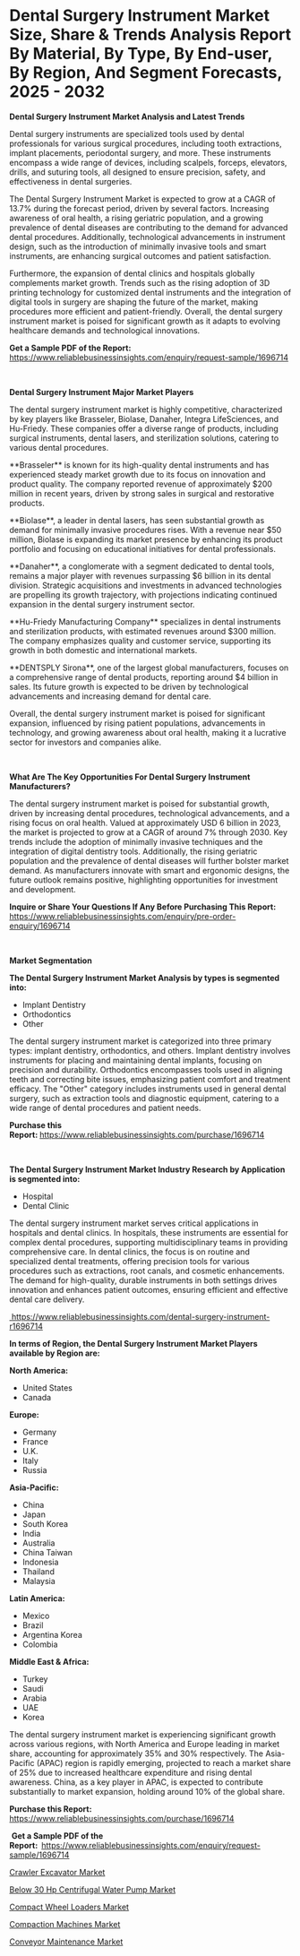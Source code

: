 <p><h1>Dental Surgery Instrument Market Size, Share & Trends Analysis Report By Material, By Type, By End-user, By Region, And Segment Forecasts, 2025 - 2032</h1></p><p><strong>Dental Surgery Instrument Market Analysis and Latest Trends</strong></p>
<p><p>Dental surgery instruments are specialized tools used by dental professionals for various surgical procedures, including tooth extractions, implant placements, periodontal surgery, and more. These instruments encompass a wide range of devices, including scalpels, forceps, elevators, drills, and suturing tools, all designed to ensure precision, safety, and effectiveness in dental surgeries.</p><p>The Dental Surgery Instrument Market is expected to grow at a CAGR of 13.7% during the forecast period, driven by several factors. Increasing awareness of oral health, a rising geriatric population, and a growing prevalence of dental diseases are contributing to the demand for advanced dental procedures. Additionally, technological advancements in instrument design, such as the introduction of minimally invasive tools and smart instruments, are enhancing surgical outcomes and patient satisfaction. </p><p>Furthermore, the expansion of dental clinics and hospitals globally complements market growth. Trends such as the rising adoption of 3D printing technology for customized dental instruments and the integration of digital tools in surgery are shaping the future of the market, making procedures more efficient and patient-friendly. Overall, the dental surgery instrument market is poised for significant growth as it adapts to evolving healthcare demands and technological innovations.</p></p>
<p><strong>Get a Sample PDF of the Report:&nbsp;</strong> <a href="https://www.reliablebusinessinsights.com/enquiry/request-sample/1696714?utm_campaign=1091&utm_medium=2&utm_source=Github&utm_content=ia&utm_term=10042025&utm_id=dental-surgery-instrument">https://www.reliablebusinessinsights.com/enquiry/request-sample/1696714</a></p>
<p>&nbsp;</p>
<p><strong>Dental Surgery Instrument Major Market Players</strong></p>
<p><p>The dental surgery instrument market is highly competitive, characterized by key players like Brasseler, Biolase, Danaher, Integra LifeSciences, and Hu-Friedy. These companies offer a diverse range of products, including surgical instruments, dental lasers, and sterilization solutions, catering to various dental procedures.</p><p>**Brasseler** is known for its high-quality dental instruments and has experienced steady market growth due to its focus on innovation and product quality. The company reported revenue of approximately $200 million in recent years, driven by strong sales in surgical and restorative products.</p><p>**Biolase**, a leader in dental lasers, has seen substantial growth as demand for minimally invasive procedures rises. With a revenue near $50 million, Biolase is expanding its market presence by enhancing its product portfolio and focusing on educational initiatives for dental professionals.</p><p>**Danaher**, a conglomerate with a segment dedicated to dental tools, remains a major player with revenues surpassing $6 billion in its dental division. Strategic acquisitions and investments in advanced technologies are propelling its growth trajectory, with projections indicating continued expansion in the dental surgery instrument sector.</p><p>**Hu-Friedy Manufacturing Company** specializes in dental instruments and sterilization products, with estimated revenues around $300 million. The company emphasizes quality and customer service, supporting its growth in both domestic and international markets. </p><p>**DENTSPLY Sirona**, one of the largest global manufacturers, focuses on a comprehensive range of dental products, reporting around $4 billion in sales. Its future growth is expected to be driven by technological advancements and increasing demand for dental care.</p><p>Overall, the dental surgery instrument market is poised for significant expansion, influenced by rising patient populations, advancements in technology, and growing awareness about oral health, making it a lucrative sector for investors and companies alike.</p></p>
<p>&nbsp;</p>
<p><strong>What Are The Key Opportunities For Dental Surgery Instrument Manufacturers?</strong></p>
<p><p>The dental surgery instrument market is poised for substantial growth, driven by increasing dental procedures, technological advancements, and a rising focus on oral health. Valued at approximately USD 6 billion in 2023, the market is projected to grow at a CAGR of around 7% through 2030. Key trends include the adoption of minimally invasive techniques and the integration of digital dentistry tools. Additionally, the rising geriatric population and the prevalence of dental diseases will further bolster market demand. As manufacturers innovate with smart and ergonomic designs, the future outlook remains positive, highlighting opportunities for investment and development.</p></p>
<p><strong>Inquire or Share Your Questions If Any Before Purchasing This Report:</strong> <a href="https://www.reliablebusinessinsights.com/enquiry/pre-order-enquiry/1696714?utm_campaign=1091&utm_medium=2&utm_source=Github&utm_content=ia&utm_term=10042025&utm_id=dental-surgery-instrument">https://www.reliablebusinessinsights.com/enquiry/pre-order-enquiry/1696714</a></p>
<p>&nbsp;</p>
<p><strong>Market Segmentation</strong></p>
<p><strong>The Dental Surgery Instrument Market Analysis by types is segmented into:</strong></p>
<p><ul><li>Implant Dentistry</li><li>Orthodontics</li><li>Other</li></ul></p>
<p><p>The dental surgery instrument market is categorized into three primary types: implant dentistry, orthodontics, and others. Implant dentistry involves instruments for placing and maintaining dental implants, focusing on precision and durability. Orthodontics encompasses tools used in aligning teeth and correcting bite issues, emphasizing patient comfort and treatment efficacy. The "Other" category includes instruments used in general dental surgery, such as extraction tools and diagnostic equipment, catering to a wide range of dental procedures and patient needs.</p></p>
<p><strong>Purchase this Report:&nbsp;</strong><a href="https://www.reliablebusinessinsights.com/purchase/1696714?utm_campaign=1091&utm_medium=2&utm_source=Github&utm_content=ia&utm_term=10042025&utm_id=dental-surgery-instrument">https://www.reliablebusinessinsights.com/purchase/1696714</a></p>
<p>&nbsp;</p>
<p><strong>The Dental Surgery Instrument Market Industry Research by Application is segmented into:</strong></p>
<p><ul><li>Hospital</li><li>Dental Clinic</li></ul></p>
<p><p>The dental surgery instrument market serves critical applications in hospitals and dental clinics. In hospitals, these instruments are essential for complex dental procedures, supporting multidisciplinary teams in providing comprehensive care. In dental clinics, the focus is on routine and specialized dental treatments, offering precision tools for various procedures such as extractions, root canals, and cosmetic enhancements. The demand for high-quality, durable instruments in both settings drives innovation and enhances patient outcomes, ensuring efficient and effective dental care delivery.</p></p>
<p><a href="https://www.reliablebusinessinsights.com/dental-surgery-instrument-r1696714?utm_campaign=1091&utm_medium=2&utm_source=Github&utm_content=ia&utm_term=10042025&utm_id=dental-surgery-instrument">&nbsp;https://www.reliablebusinessinsights.com/dental-surgery-instrument-r1696714</a></p>
<p><strong>In terms of Region, the Dental Surgery Instrument Market Players available by Region are:</strong></p>
<p>
    <p> <strong> North America: </strong>
        <ul>
            <li>United States</li>
            <li>Canada</li>
        </ul>
        </p> 
    <p> <strong> Europe: </strong>
        <ul>
            <li>Germany</li>
            <li>France</li>
            <li>U.K.</li>
            <li>Italy</li>
            <li>Russia</li>
        </ul>
        </p> 
    <p> <strong> Asia-Pacific: </strong>
        <ul>
            <li>China</li>
            <li>Japan</li>
            <li>South Korea</li>
            <li>India</li>
            <li>Australia</li>
            <li>China Taiwan</li>
            <li>Indonesia</li>
            <li>Thailand</li>
            <li>Malaysia</li>
        </ul>
        </p> 
    <p> <strong> Latin America: </strong>
        <ul>
            <li>Mexico</li>
            <li>Brazil</li>
            <li>Argentina Korea</li>
            <li>Colombia</li>
        </ul>
        </p> 
    <p> <strong> Middle East & Africa: </strong>
        <ul>
            <li>Turkey</li>
            <li>Saudi</li>
            <li>Arabia</li>
            <li>UAE</li>
            <li>Korea</li>
        </ul>
    </p>
    </p>
<p><p>The dental surgery instrument market is experiencing significant growth across various regions, with North America and Europe leading in market share, accounting for approximately 35% and 30% respectively. The Asia-Pacific (APAC) region is rapidly emerging, projected to reach a market share of 25% due to increased healthcare expenditure and rising dental awareness. China, as a key player in APAC, is expected to contribute substantially to market expansion, holding around 10% of the global share.</p></p>
<p><strong>Purchase this Report: </strong><a href="https://www.reliablebusinessinsights.com/purchase/1696714?utm_campaign=1091&utm_medium=2&utm_source=Github&utm_content=ia&utm_term=10042025&utm_id=dental-surgery-instrument">https://www.reliablebusinessinsights.com/purchase/1696714</a></p>
<p>&nbsp;<strong>Get a Sample PDF of the Report:&nbsp;&nbsp;</strong><a href="https://www.reliablebusinessinsights.com/enquiry/request-sample/1696714?utm_campaign=1091&utm_medium=2&utm_source=Github&utm_content=ia&utm_term=10042025&utm_id=dental-surgery-instrument">https://www.reliablebusinessinsights.com/enquiry/request-sample/1696714</a></p>
<p><strong></strong></p>
<p><p><a href="https://github.com/dayaanapis5/Market-Research-Report-List-1/blob/main/crawler-excavator-market.md?utm_campaign=1091&utm_medium=2&utm_source=Github&utm_content=ia&utm_term=10042025&utm_id=dental-surgery-instrument">Crawler Excavator Market</a></p><p><a href="https://github.com/usraceby/Market-Research-Report-List-1/blob/main/below-30-hp-centrifugal-water-pump-market.md?utm_campaign=1091&utm_medium=2&utm_source=Github&utm_content=ia&utm_term=10042025&utm_id=dental-surgery-instrument">Below 30 Hp Centrifugal Water Pump Market</a></p><p><a href="https://github.com/shamstirroc7/Market-Research-Report-List-1/blob/main/compact-wheel-loaders-market.md?utm_campaign=1091&utm_medium=2&utm_source=Github&utm_content=ia&utm_term=10042025&utm_id=dental-surgery-instrument">Compact Wheel Loaders Market</a></p><p><a href="https://github.com/casimbrhelck/Market-Research-Report-List-1/blob/main/compaction-machines-market.md?utm_campaign=1091&utm_medium=2&utm_source=Github&utm_content=ia&utm_term=10042025&utm_id=dental-surgery-instrument">Compaction Machines Market</a></p><p><a href="https://github.com/daleogrando/Market-Research-Report-List-1/blob/main/conveyor-maintenance-market.md?utm_campaign=1091&utm_medium=2&utm_source=Github&utm_content=ia&utm_term=10042025&utm_id=dental-surgery-instrument">Conveyor Maintenance Market</a></p></p>